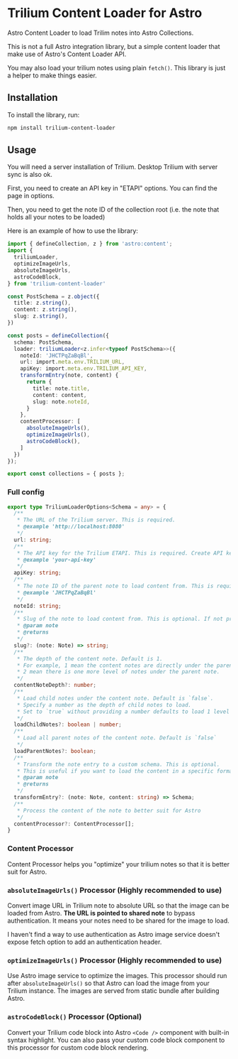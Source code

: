 # Trilium Content Loader for Astro

Astro Content Loader to load Trilim notes into Astro Collections.

This is not a full Astro integration library, but a simple content loader that make use of Astro's Content Loader API.

You may also load your trilium notes using plain `fetch()`. This library is just a helper to make things easier.

## Installation

To install the library, run:

```bash
npm install trilium-content-loader
```

## Usage

You will need a server installation of Trilium. Desktop Trilium with server sync is also ok.

First, you need to create an API key in "ETAPI" options. You can find the page in options.

Then, you need to get the note ID of the collection root (i.e. the note that holds all your notes to be loaded)

Here is an example of how to use the library:

```typescript
import { defineCollection, z } from 'astro:content';
import {
  triliumLoader,
  optimizeImageUrls,
  absoluteImageUrls,
  astroCodeBlock,
} from 'trilium-content-loader'

const PostSchema = z.object({
  title: z.string(),
  content: z.string(),
  slug: z.string(),
})

const posts = defineCollection({
  schema: PostSchema,
  loader: triliumLoader<z.infer<typeof PostSchema>>({
    noteId: 'JHCTPqZaBqBl',
    url: import.meta.env.TRILIUM_URL,
    apiKey: import.meta.env.TRILIUM_API_KEY,
    transformEntry(note, content) {
      return {
        title: note.title,
        content: content,
        slug: note.noteId,
      }
    },
    contentProcessor: [
      absoluteImageUrls(),
      optimizeImageUrls(),
      astroCodeBlock(),
    ]
  })
});

export const collections = { posts };
```

### Full config

```typescript
export type TriliumLoaderOptions<Schema = any> = {
  /**
   * The URL of the Trilium server. This is required.
   * @example 'http://localhost:8080'
   */
  url: string;
  /**
   * The API key for the Trilium ETAPI. This is required. Create API key in your Trilium settings.
   * @example 'your-api-key'
   */
  apiKey: string;
  /**
   * The note ID of the parent note to load content from. This is required.
   * @example 'JHCTPqZaBqBl'
   */
  noteId: string;
  /**
   * Slug of the note to load content from. This is optional. If not provided, the noteId will be used.
   * @param note 
   * @returns 
   */
  slug?: (note: Note) => string;
  /**
   * The depth of the content note. Default is 1.
   * For example, 1 mean the content notes are directly under the parent note; 
   * 2 mean there is one more level of notes under the parent note.
   */
  contentNoteDepth?: number;
  /**
   * Load child notes under the content note. Default is `false`.
   * Specify a number as the depth of child notes to load.
   * Set to `true` without providing a number defaults to load 1 level of child notes.
   */
  loadChildNotes?: boolean | number;
  /**
   * Load all parent notes of the content note. Default is `false`
   */
  loadParentNotes?: boolean;
  /**
   * Transform the note entry to a custom schema. This is optional.
   * This is useful if you want to load the content in a specific format.
   * @param note 
   * @returns 
   */
  transformEntry?: (note: Note, content: string) => Schema;
  /**
   * Process the content of the note to better suit for Astro
   */
  contentProcessor?: ContentProcessor[];
}
```

### Content Processor

Content Processor helps you "optimize" your trilium notes so that it is better suit for Astro.

### `absoluteImageUrls()` Processor (Highly recommended to use)

Convert image URL in Trilium note to absolute URL so that the image can be loaded from Astro. **The URL is pointed to shared note** to bypass authentication. It means your notes need to be shared for the image to load.

I haven't find a way to use authentication as Astro image service doesn't expose fetch option to add an authentication header.

### `optimizeImageUrls()` Processor (Highly recommended to use)

Use Astro image service to optimize the images. This processor should run after `absoluteImageUrls()` so that Astro can load the image from your Trilium instance. The images are served from static bundle after building Astro.

### `astroCodeBlock()` Processor (Optional)

Convert your Trilium code block into Astro `<Code />` component with built-in syntax highlight. You can also pass your custom code block component to this processor for custom code block rendering.